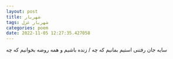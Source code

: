```yaml
---
layout: post
title: شهریار
tags: شهریار غزل
categories: poem
date: 2022-11-05 12:27:35.427058
---
```


سایه جان رفتنی استیم بمانیم که چه / زنده باشیم و همه روضه بخوانیم که چه